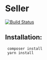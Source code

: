 # Seller

[![Build Status](https://travis-ci.org/scristofari/seller.svg?branch=master)](https://travis-ci.org/scristofari/seller)

## Installation: 

```shell
 composer install
 yarn install
```
